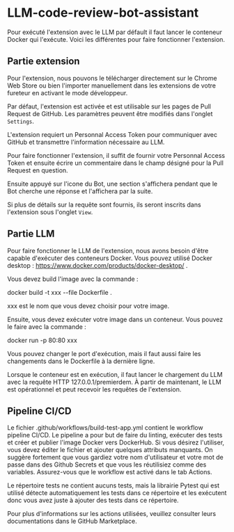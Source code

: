 # LLM-code-review-bot-assistant
Pour exécuté l'extension avec le LLM par défault il faut lancer le conteneur Docker qui l'exécute. Voici les différentes pour faire fonctionner l'extension.

## Partie extension

Pour l'extension, nous pouvons le télécharger directement sur le Chrome Web Store ou bien l'importer manuellement dans les extensions de votre fureteur en activant le mode développeur.

Par défaut, l'extension est activée et est utilisable sur les pages de Pull Request de GitHub. Les paramètres peuvent être modifiés dans l'onglet `Settings`.

L'extension requiert un Personnal Access Token pour communiquer avec GitHub et transmettre l'information nécessaire au LLM. 

Pour faire fonctionner l'extension, il suffit de fournir votre Personnal Access Token et ensuite écrire un commentaire dans le champ désigné pour la Pull Request en question.

Ensuite appuyé sur l'icone du Bot, une section s'affichera pendant que le Bot cherche une réponse et l'affichera par la suite.

Si plus de détails sur la requête sont fournis, ils seront inscrits dans l'extension sous l'onglet `View`.

## Partie LLM

Pour faire fonctionner le LLM de l'extension, nous avons besoin d'être capable d'exécuter des conteneurs Docker. Vous pouvez utilisé Docker desktop : https://www.docker.com/products/docker-desktop/ .

Vous devez build l'image avec la commande : 

docker build -t xxx --file Dockerfile .

xxx est le nom que vous devez choisir pour votre image.

Ensuite, vous devez exécuter votre image dans un conteneur. Vous pouvez le faire avec la commande :

docker run -p 80:80 xxx

Vous pouvez changer le port d'exécution, mais il faut aussi faire les changements dans le Dockerfile à la dernière ligne.

Lorsque le conteneur est en exécution, il faut lancer le chargement du LLM avec la requête HTTP 127.0.0.1/premierdem.
À partir de maintenant, le LLM est opérationnel et peut recevoir les requêtes de l'extension. 

## Pipeline CI/CD
Le fichier .github/workflows/build-test-app.yml contient le workflow pipeline CI/CD. Le pipeline a pour but de faire du linting, exécuter des tests et créer et publier l'image Docker vers DockerHub. Si vous désirez l'utiliser, vous devez éditer le fichier et ajouter quelques attributs manquants. On suggère fortement que vous gardiez votre nom d'utilisateur et votre mot de passe dans des Github Secrets et que vous les réutilisiez comme des variables. Assurez-vous que le workflow est activé dans le tab Actions.

Le répertoire tests ne contient aucuns tests, mais la librairie Pytest qui est utilisé détecte automatiquement les tests dans ce répertoire et les exécutent donc vous avez juste à ajouter des tests dans ce répertoire.

Pour plus d'informations sur les actions utilisées, veuillez consulter leurs documentations dans le GitHub Marketplace.
